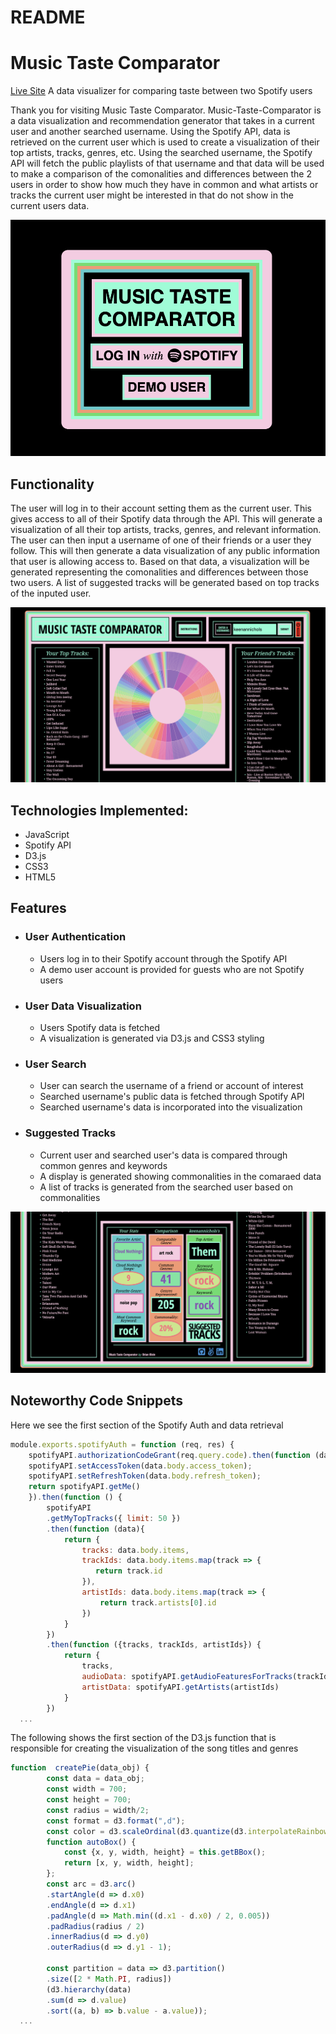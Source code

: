 # README

Music Taste Comparator
=
[Live Site](https://music-taste-comparator.herokuapp.com/)
A data visualizer for comparing taste between two Spotify users

Thank you for visiting Music Taste Comparator. Music-Taste-Comparator is a data visualization and recommendation generator that takes in a current user and another searched username. Using the Spotify API, data is retrieved on the current user which is used to create a visualization of their top artists, tracks, genres, etc. Using the searched username, the Spotify API will fetch the public playlists of that username and that data will be used to make a comparison of the comonalities and differences between the 2 users in order to show how much they have in common and what artists or tracks the current user might be interested in that do not show in the current users data.

<img src="src/stylesheets/MTC-login.png">

## Functionality

The user will log in to their account setting them as the current user. This gives access to all of their Spotify data through the API. This will generate a visualization of all their top artists, tracks, genres, and relevant information. The user can then input a username of one of their friends or a user they follow. This will then generate a data visualization of any public information that user is allowing access to. Based on that data, a visualization will be generated representing the comonalities and differences between those two users. A list of suggested tracks will be generated based on top tracks of the inputed user.

<img src="src/stylesheets/MTC-main.png">

## Technologies Implemented:
- JavaScript
- Spotify API
- D3.js
- CSS3
- HTML5

## Features
- ### User Authentication
  - Users log in to their Spotify account through the Spotify API
  - A demo user account is provided for guests who are not Spotify users
- ### User Data Visualization
  - Users Spotify data is fetched
  - A visualization is generated via D3.js and CSS3 styling
- ### User Search
  - User can search the username of a friend or account of interest
  - Searched username's public data is fetched through Spotify API
  - Searched username's data is incorporated into the visualization
- ### Suggested Tracks
  - Current user and searched user's data is compared through common genres and keywords
  - A display is generated showing commonalities in the comaraed data
  - A list of tracks is generated from the searched user based on commonalities

<img src="src/stylesheets/MTC-stats.png">

## Noteworthy Code Snippets
Here we see the first section of the Spotify Auth and data retrieval
```Javascript
module.exports.spotifyAuth = function (req, res) {
    spotifyAPI.authorizationCodeGrant(req.query.code).then(function (data) {
    spotifyAPI.setAccessToken(data.body.access_token);
    spotifyAPI.setRefreshToken(data.body.refresh_token);
    return spotifyAPI.getMe()
    }).then(function () {
        spotifyAPI
        .getMyTopTracks({ limit: 50 })
        .then(function (data){
            return {
                tracks: data.body.items,
                trackIds: data.body.items.map(track => {
                   return track.id
                }),
                artistIds: data.body.items.map(track => {
                    return track.artists[0].id
                })
            }
        })
        .then(function ({tracks, trackIds, artistIds}) {
            return {
                tracks,
                audioData: spotifyAPI.getAudioFeaturesForTracks(trackIds),
                artistData: spotifyAPI.getArtists(artistIds)
            }
        })
  ...
```

The following shows the first section of the D3.js function that is responsible for creating the visualization of the song titles and genres
```Javascript
function  createPie(data_obj) {
        const data = data_obj;
        const width = 700;
        const height = 700;
        const radius = width/2;
        const format = d3.format(",d");
        const color = d3.scaleOrdinal(d3.quantize(d3.interpolateRainbow, 13));
        function autoBox() {
            const {x, y, width, height} = this.getBBox();
            return [x, y, width, height];
        };
        const arc = d3.arc()
        .startAngle(d => d.x0)
        .endAngle(d => d.x1)
        .padAngle(d => Math.min((d.x1 - d.x0) / 2, 0.005))
        .padRadius(radius / 2)
        .innerRadius(d => d.y0)
        .outerRadius(d => d.y1 - 1);
            
        const partition = data => d3.partition()
        .size([2 * Math.PI, radius])
        (d3.hierarchy(data)
        .sum(d => d.value)
        .sort((a, b) => b.value - a.value));
  ...
```

<!-- ## Wire Frame
The page consists of a single screen showing the current_user spotify username, an input for the searched username, a datavisualization of their compared data, and a list of suggested tracks based on the compared data.
![Wire Frame](https://ootd-dev.s3.amazonaws.com/Wire_frame_2.png) -->

